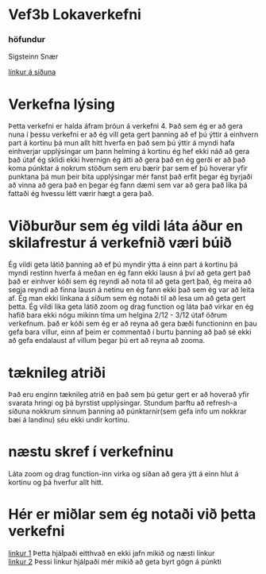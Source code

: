 # Vef3b Lokaverkefni
### höfundur
Sigsteinn Snær

[línkur á síðuna](http://tsuts.tskoli.is/2t/2811992349/onn_5/loka2/index.html)                                                             
# Verkefna lýsing
Þetta verkefni er halda áfram þróun á verkefni 4. Það sem ég er að gera nuna í þessu verkefni er að ég vill geta gert þanning að ef þú ýttir á einhvern part á kortinu þá mun allt hitt hverfa en það sem þú ýttir á myndi hafa einhverjar upplýsingar um þann helming á kortinu ég hef ekki náð að gera það útaf ég sklidi ekki hvernign ég átti að gera það en ég gerði er að það koma púnktar á nokrum stöðum sem eru bærir þar sem ef þú hoverar yfir punktana þá mun þeir bita upplýsingar mér fanst það erfit þegar ég byrjaði að vinna að gera það en þegar ég fann dæmi sem var að gera það lika þá fattaði ég hvessu létt værir hægt a gera það.

# Viðburður sem ég vildi láta áður en skilafrestur á verkefnið væri búið
Ég vildi geta látið þanning að ef þú myndir ýtta á einn part á kortinu þá myndi restinn hverfa á meðan en ég fann ekki lausn á því að geta gert það það er einhver kóði sem ég reyndi að nota til að geta gert það, ég meira að segja reyndi að finna lausn á netinu en ég fann ekki það sem ég var að leita af. Ég man ekki línkana á síðum sem ég notaði til að lesa um að geta gert þetta.
Ég vildi lika geta látið zoom og drag function og láta það virkar en ég hafið bara ekki nógu mikinn tíma um helgina 2/12 - 3/12 útaf öðrum verkefnum. það er kóði sem ég er að reyna að gera bæði functioninn en þau gefa bara villur, einn af þeim er commentað í burtu þanning að það sé ekki að gefa endalaust af villum þegar þú ert að reyna að zooma.

# tæknileg atriði
Það eru enginn tæknileg atrið en það sem þú getur gert er að hoverað yfir svarata hringi og þá byrstist upplýsingar.
Stundum þarftu að refresh-a síðuna nokkrum sinnum þanning að púnktarnir(sem gefa info um nokkrar bæi á landinu) séu ekki undir kortinu.

# næstu skref í verkefninu
Láta zoom og drag function-inn virka og síðan að gera ýtt á einn hlut á kortinu og þá hverfur allt hitt.

# Hér er miðlar sem ég notaði við þetta verkefni
[linkur 1](https://stackoverflow.com/questions/16256454/d3-js-position-tooltips-using-element-position-not-mouse-position) Þetta hjálpaði eitthvað en ekki jafn mikið og næsti línkur                                                                                               
[linkur 2](http://bl.ocks.org/d3noob/a22c42db65eb00d4e369) Þessi linkur hjálpaði mér mikið að geta byrt gögn á púnkti                     

